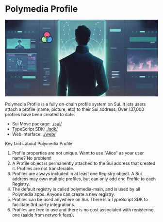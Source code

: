 # Polymedia Profile

![Polymedia Profile](./web/src/img/open-graph.webp)

Polymedia Profile is a fully on-chain profile system on Sui. It lets users attach a profile (name, picture, etc) to their Sui address. Over 137,000 profiles have been created to date.

- Sui Move package: [./sui/](https://github.com/juzybits/polymedia-profile/tree/main/sui)
- TypeScript SDK: [./sdk/](https://github.com/juzybits/polymedia-profile/tree/main/sdk)
- Web interface: [./web/](https://github.com/juzybits/polymedia-profile/tree/main/web)

Key facts about Polymedia Profile:
1. Profile properties are not unique. Want to use "Alice" as your user name? No problem!
2. A Profile object is permanently attached to the Sui address that created it. Profiles are not transferable.
3. Profiles are always included in at least one Registry object. A Sui address may own multiple profiles, but can only add one Profile to each Registry.
4. The default registry is called polymedia-main, and is used by all Polymedia apps. Anyone can create a new registry.
5. Profiles can be used anywhere on Sui. There is a TypeScript SDK to facilitate 3rd party integrations.
6. Profiles are free to use and there is no cost associated with registering one (aside from network fees).
